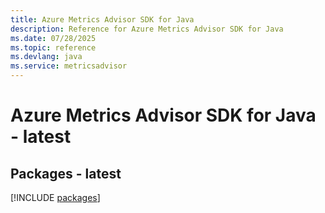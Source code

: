 ```yaml
---
title: Azure Metrics Advisor SDK for Java
description: Reference for Azure Metrics Advisor SDK for Java
ms.date: 07/28/2025
ms.topic: reference
ms.devlang: java
ms.service: metricsadvisor
---
```

# Azure Metrics Advisor SDK for Java - latest
## Packages - latest
[!INCLUDE [packages](metrics-advisor-index.md)]